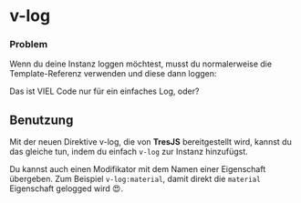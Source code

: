 # v-log

### Problem

Wenn du deine Instanz loggen möchtest, musst du normalerweise die Template-Referenz verwenden und diese dann loggen:

<DirectiveVLogCode />

Das ist VIEL Code nur für ein einfaches Log, oder?

## Benutzung

Mit der neuen Direktive v-log, die von **TresJS** bereitgestellt wird, kannst du das gleiche tun, indem du einfach `v-log` zur Instanz hinzufügst.

<DirectiveVLogUsageCode />

Du kannst auch einen Modifikator mit dem Namen einer Eigenschaft übergeben. Zum Beispiel `v-log:material`, damit direkt die `material` Eigenschaft gelogged wird 😍.
